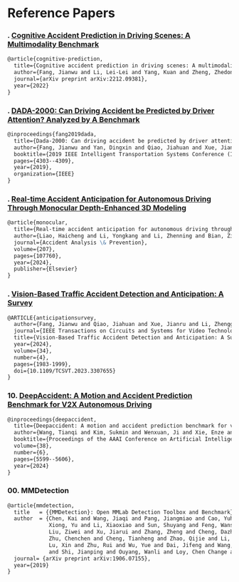 # Reference Papers



### . [Cognitive Accident Prediction in Driving Scenes: A Multimodality Benchmark](Cognitive_Accident_Prediction.pdf)
```markdown
@article{cognitive-prediction,
  title={Cognitive accident prediction in driving scenes: A multimodality benchmark},
  author={Fang, Jianwu and Li, Lei-Lei and Yang, Kuan and Zheng, Zhedong and Xue, Jianru and Chua, Tat-Seng},
  journal={arXiv preprint arXiv:2212.09381},
  year={2022}
}
```

### . [DADA-2000: Can Driving Accident be Predicted by Driver Attention? Analyzed by A Benchmark](DADA-2000_Can_Driving_Accident_be_Predicted_by_Driver_Attention.pdf)

```markdown
@inproceedings{fang2019dada,
  title={Dada-2000: Can driving accident be predicted by driver attentionƒ analyzed by a benchmark},
  author={Fang, Jianwu and Yan, Dingxin and Qiao, Jiahuan and Xue, Jianru and Wang, He and Li, Sen},
  booktitle={2019 IEEE Intelligent Transportation Systems Conference (ITSC)},
  pages={4303--4309},
  year={2019},
  organization={IEEE}
}
```

### . [Real-time Accident Anticipation for Autonomous Driving Through Monocular Depth-Enhanced 3D Modeling](Real_time_Accident_Anticipation_for_Autonomous_Driving_Through.pdf)
```markdown
@article{monocular,
  title={Real-time accident anticipation for autonomous driving through monocular depth-enhanced 3D modeling},
  author={Liao, Haicheng and Li, Yongkang and Li, Zhenning and Bian, Zilin and Lee, Jaeyoung and Cui, Zhiyong and Zhang, Guohui and Xu, Chengzhong},
  journal={Accident Analysis \& Prevention},
  volume={207},
  pages={107760},
  year={2024},
  publisher={Elsevier}
}
```





### . [Vision-Based Traffic Accident Detection and Anticipation: A Survey](Vision_Based_Traffic_Accident_Detection_and_Anticipation_survey.pdf)
```markdown
@ARTICLE{anticipationsurvey,
  author={Fang, Jianwu and Qiao, Jiahuan and Xue, Jianru and Li, Zhengguo},
  journal={IEEE Transactions on Circuits and Systems for Video Technology}, 
  title={Vision-Based Traffic Accident Detection and Anticipation: A Survey}, 
  year={2024},
  volume={34},
  number={4},
  pages={1983-1999},
  doi={10.1109/TCSVT.2023.3307655}
}
```





### 10. [DeepAccident: A Motion and Accident Prediction Benchmark for V2X Autonomous Driving](DeepAccident_A_Motion_and_Accident_Prediction_Benchmark.pdf)
```markdown
@inproceedings{deepaccident,
  title={Deepaccident: A motion and accident prediction benchmark for v2x autonomous driving},
  author={Wang, Tianqi and Kim, Sukmin and Wenxuan, Ji and Xie, Enze and Ge, Chongjian and Chen, Junsong and Li, Zhenguo and Luo, Ping},
  booktitle={Proceedings of the AAAI Conference on Artificial Intelligence},
  volume={38},
  number={6},
  pages={5599--5606},
  year={2024}
}
```



### 00. MMDetection
```markdown
@article{mmdetection,
  title   = {{MMDetection}: Open MMLab Detection Toolbox and Benchmark},
  author  = {Chen, Kai and Wang, Jiaqi and Pang, Jiangmiao and Cao, Yuhang and
             Xiong, Yu and Li, Xiaoxiao and Sun, Shuyang and Feng, Wansen and
             Liu, Ziwei and Xu, Jiarui and Zhang, Zheng and Cheng, Dazhi and
             Zhu, Chenchen and Cheng, Tianheng and Zhao, Qijie and Li, Buyu and
             Lu, Xin and Zhu, Rui and Wu, Yue and Dai, Jifeng and Wang, Jingdong
             and Shi, Jianping and Ouyang, Wanli and Loy, Chen Change and Lin, Dahua},
  journal= {arXiv preprint arXiv:1906.07155},
  year={2019}
}
```